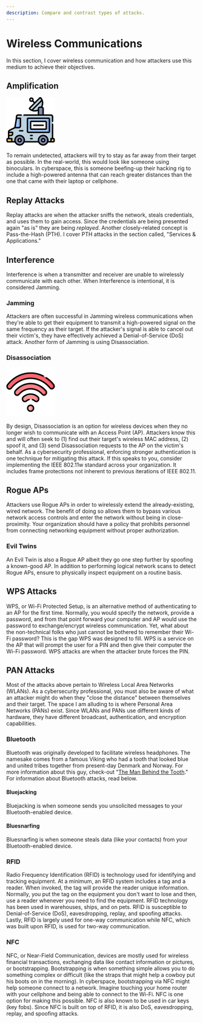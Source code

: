 ```yaml
---
description: Compare and contrast types of attacks.
---
```


# Wireless Communications

In this section, I cover wireless communication and how attackers use this medium to achieve their objectives.

## Amplification

![](../../.gitbook/assets/mobile-unit%20%281%29.png)

To remain undetected, attackers will try to stay as far away from their target as possible. In the real-world, this would look like someone using binoculars. In cyberspace, this is someone beefing-up their hacking rig to include a high-powered antenna that can reach greater distances than the one that came with their laptop or cellphone.

## Replay Attacks

Replay attacks are when the attacker sniffs the network, steals credentials, and uses them to gain access. Since the credentials are being presented again "as is" they are being _replayed_. Another closely-related concept is Pass-the-Hash \(PTH\). I cover PTH attacks in the section called, "Services & Applications."

## Interference

Interference is when a transmitter and receiver are unable to wirelessly communicate with each other. When Interference is intentional, it is considered Jamming.

### Jamming

Attackers are often successful in Jamming wireless communications when they're able to get their equipment to transmit a high-powered signal on the same frequency as their target. If the attacker's signal is able to cancel out their victim's, they have effectively achieved a Denial-of-Service \(DoS\) attack. Another form of Jamming is using Disassociation.

### Disassociation

![](../../.gitbook/assets/wifi-signal%20%281%29%20%282%29%20%283%29%20%283%29%20%283%29.png)

By design, Disassociation is an option for wireless devices when they no longer wish to communicate with an Access Point \(AP\). Attackers know this and will often seek to \(1\) find out their target's wireless MAC address, \(2\) spoof it, and \(3\) send Disassociation requests to the AP on the victim's behalf. As a cybersecurity professional, enforcing stronger authentication is one technique for mitigating this attack. If this speaks to you, consider implementing the IEEE 802.11w standard across your organization. It includes frame protections not inherent to previous iterations of IEEE 802.11.

## Rogue APs

Attackers use Rogue APs in order to wirelessly extend the already-existing, wired network. The benefit of doing so allows them to bypass various network access controls and enter the network without being in close-proximity. Your organization should have a policy that prohibits personnel from connecting networking equipment without proper authorization.

### Evil Twins

An Evil Twin is also a Rogue AP albeit they go one step further by spoofing a known-good AP. In addition to performing logical network scans to detect Rogue APs, ensure to physically inspect equipment on a routine basis.

## WPS Attacks

WPS, or Wi-Fi Protected Setup, is an alternative method of authenticating to an AP for the first time. Normally, you would specify the network, provide a password, and from that point forward your computer and AP would use the password to exchange/encrypt wireless communication. Yet, what about the non-technical folks who just cannot be bothered to remember their Wi-Fi password? This is the gap WPS was designed to fill. WPS is a service on the AP that will prompt the user for a PIN and then give their computer the Wi-Fi password. WPS attacks are when the attacker brute forces the PIN.

## PAN Attacks

Most of the attacks above pertain to Wireless Local Area Networks \(WLANs\). As a cybersecurity professional, you must also be aware of what an attacker might do when they "close the distance" between themselves and their target. The space I am alluding to is where Personal Area Networks \(PANs\) exist. Since WLANs and PANs use different kinds of hardware, they have different broadcast, authentication, and encryption capabilities.

### Bluetooth

Bluetooth was originally developed to facilitate wireless headphones. The namesake comes from a famous Viking who had a tooth that looked blue and united tribes together from present-day Denmark and Norway. For more information about this guy, check-out "[The Man Behind the Tooth](https://www.bluetooth.com/about-us/bluetooth-origin/)." For information about Bluetooth attacks, read below.

#### Bluejacking

Bluejacking is when someone sends you unsolicited messages to your Bluetooth-enabled device.

#### Bluesnarfing

Bluesnarfing is when someone steals data \(like your contacts\) from your Bluetooth-enabled device.

### RFID

Radio Frequency Identification \(RFID\) is technology used for identifying and tracking equipment. At a minimum, an RFID system includes a tag and a reader. When invoked, the tag will provide the reader unique information. Normally, you put the tag on the equipment you don't want to lose and then, use a reader whenever you need to find the equipment. RFID technology has been used in warehouses, ships, and on pets. RFID is susceptible to Denial-of-Service \(DoS\), eavesdropping, replay, and spoofing attacks. Lastly, RFID is largely used for one-way communication while NFC, which was built upon RFID, is used for two-way communication.

### NFC

NFC, or Near-Field Communication, devices are mostly used for wireless financial transactions, exchanging data like contact information or pictures, or bootstrapping. Bootstrapping is when something simple allows you to do something complex or difficult \(like the straps that might help a cowboy put his boots on in the morning\). In cyberspace, bootstrapping via NFC might help someone connect to a network. Imagine touching your home router with your cellphone and being able to connect to the Wi-Fi. NFC is one option for making this possible. NFC is also known to be used in car keys \(key fobs\). Since NFC is built on top of RFID, it is also DoS, eavesdropping, replay, and spoofing attacks.

